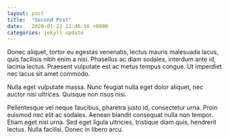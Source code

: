```yaml
---
layout: post
title:  "Second Post"
date:   2020-01-22 12:46:56 +0000
categories: jekyll update
---
```

Donec aliquet, tortor eu egestas venenatis, lectus mauris malesuada lacus, quis facilisis nibh enim a nisi. Phasellus ac diam sodales, interdum ante id, lacinia lectus. Praesent vulputate est ac metus tempus congue. Ut imperdiet nec lacus sit amet commodo. 

Nulla eget vulputate massa. Nunc feugiat nulla eget dolor aliquet, nec auctor nisi ultrices. Quisque non risus nisi. 

Pellentesque vel neque faucibus, pharetra justo id, consectetur urna. Proin euismod nec elit ac sodales. Aenean blandit consequat nulla non tempor. Etiam eget nisl urna. Sed eget ligula ultricies, tristique diam quis, hendrerit lectus. Nulla facilisi. Donec in libero arcu.